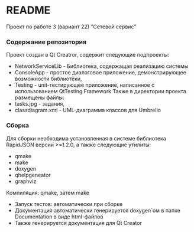 # README #

Проект по работе 3 (вариант 22) "Сетевой сервис"

### Содержание репозитория ###
Проект создан в Qt Creatror, содержит следующие подпроекты:

- NetworkServiceLib - Библиотека, содержащая реализацию системы
- ConsoleApp - простое диалоговое приложение, демонстрирующее возможности библиотеки,
- Testing - unit-тестирующее приложение, написанное с использованием QtTesting Framework
Также в директории проекта размещены файлы:
- tasks.jpg - задания,
- classdiagram.xmi - UML-диаграмма классов для Umbrello

### Сборка ###
Для сборки необходима установленная в системе библиотека RapidJSON версии >=1.2.0, а также следующие утилиты:

* qmake
* make
* doxygen
* qhelpgeneator
* graphviz

Компиляция: qmake, затем make

* Запуск тестов: автоматически при сборке
* Документация автоматически генерируется doxygen`ом в папке Documentation в виде html-файлов
* Также генерируется документация для Qt Creator